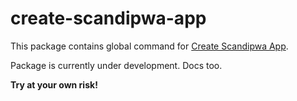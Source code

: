 # create-scandipwa-app

This package contains global command for [Create Scandipwa App](https://github.com/scandipwa/create-scandipwa-app).

Package is currently under development. Docs too.

**Try at your own risk!**